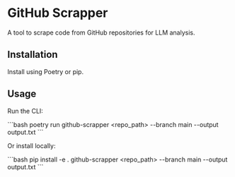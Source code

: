# GitHub Scrapper

A tool to scrape code from GitHub repositories for LLM analysis.

## Installation

Install using Poetry or pip.

## Usage

Run the CLI:

\`\`\`bash
poetry run github-scrapper <repo_path> --branch main --output output.txt
\`\`\`

Or install locally:

\`\`\`bash
pip install -e .
github-scrapper <repo_path> --branch main --output output.txt
\`\`\`
